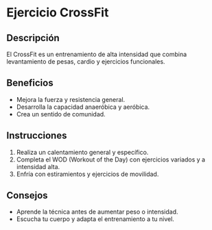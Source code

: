 # Ejercicio CrossFit


## Descripción
El CrossFit es un entrenamiento de alta intensidad que combina levantamiento de pesas, cardio y ejercicios funcionales.

## Beneficios
- Mejora la fuerza y resistencia general.
- Desarrolla la capacidad anaeróbica y aeróbica.
- Crea un sentido de comunidad.


## Instrucciones
1. Realiza un calentamiento general y específico.
2. Completa el WOD (Workout of the Day) con ejercicios variados y a intensidad alta.
3. Enfría con estiramientos y ejercicios de movilidad.

## Consejos
- Aprende la técnica antes de aumentar peso o intensidad.
- Escucha tu cuerpo y adapta el entrenamiento a tu nivel.